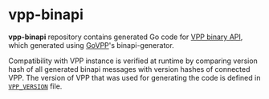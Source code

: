 # vpp-binapi
**vpp-binapi** repository contains generated Go code for [VPP binary API](https://wiki.fd.io/view/VPP/The_VPP_API), which generated using [GoVPP](https://github.com/FDio/govpp)'s binapi-generator.

Compatibility with VPP instance is verified at runtime by comparing version hash of all generated binapi messages with version hashes of connected VPP. The version of VPP that was used for generating the code is defined in [`VPP_VERSION`](VPP_VERSION) file.
